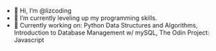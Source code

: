 - 👋 Hi, I’m @lizcoding
- 👀 I’m currently leveling up my programming skills.
- 🌱 Currently working on:
        Python Data Structures and Algorithms, Introduction to Database Management w/ mySQL, The Odin Project: Javascript
<!---
lizcoding/lizcoding is a ✨ special ✨ repository because its `README.md` (this file) appears on your GitHub profile.
You can click the Preview link to take a look at your changes.
--->
